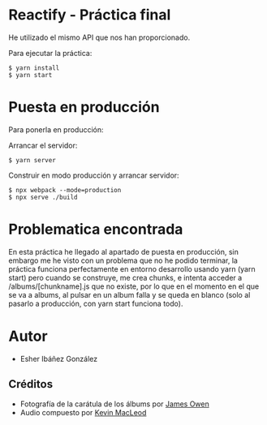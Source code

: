 # Reactify - Práctica final

He utilizado el mismo API que nos han proporcionado.

Para ejecutar la práctica: 

```
$ yarn install
$ yarn start
```

# Puesta en producción

Para ponerla en producción:

Arrancar el servidor:
```
$ yarn server
```

Construir en modo producción y arrancar servidor:
```
$ npx webpack --mode=production
$ npx serve ./build
```

# Problematica encontrada
En esta práctica he llegado al apartado de puesta en producción, sin embargo me he visto con un problema que no he podido terminar, la práctica funciona perfectamente en entorno desarrollo usando yarn (yarn start) pero cuando se construye, me crea chunks, e intenta acceder a /albums/[chunkname].js que no existe, por lo que en el momento en el que se va a albums, al pulsar en un album falla y se queda en blanco (solo al pasarlo a producción, con yarn start funciona todo).

# Autor

* Esher Ibáñez González


## Créditos

* Fotografía de la carátula de los álbums por [James Owen](https://unsplash.com/photos/c-NBiJrhwdM)
* Audio compuesto por [Kevin MacLeod](https://twitter.com/kmacleod)
